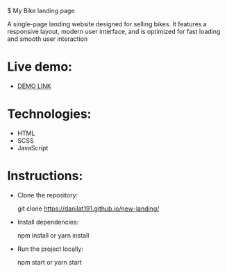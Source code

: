 $ My Bike landing page

A single-page landing website designed for selling bikes. It features a responsive layout, modern user interface, and is optimized for fast loading and smooth user interaction

# Live demo:
  - [DEMO LINK](https://danilat191.github.io/new-landing/)

# Technologies:

  - HTML
  - SCSS
  - JavaScript

# Instructions:

  - Clone the repository:
  
    git clone https://danilat191.github.io/new-landing/
  
  - Install dependencies:
  
    npm install
     or
    yarn install
  
  - Run the project locally:
  
    npm start
     or
    yarn start
